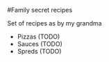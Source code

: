 #Family secret recipes

Set of recipes as by my grandma

- Pizzas (TODO)
- Sauces (TODO)
- Spreds (TODO)
